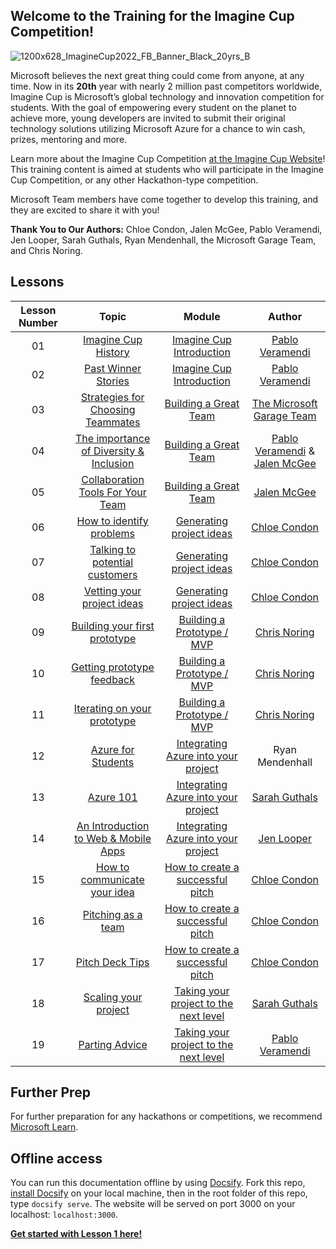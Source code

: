 ## Welcome to the Training for the Imagine Cup Competition!

![1200x628_ImagineCup2022_FB_Banner_Black_20yrs_B](https://user-images.githubusercontent.com/87670464/133935325-0cdcdfa1-8277-4892-99a3-7d3e089a0b8e.png)

Microsoft believes the next great thing could come from anyone, at any time. Now in its **20th** year with nearly 2 million past competitors worldwide, Imagine Cup is Microsoft’s global technology and innovation competition for students. With the goal of empowering every student on the planet to achieve more, young developers are invited to submit their original technology solutions utilizing Microsoft Azure for a chance to win cash, prizes, mentoring and more.

Learn more about the Imagine Cup Competition [at the Imagine Cup Website](https://imaginecup.microsoft.com/en-us/Events)!
This training content is aimed at students who will participate in the Imagine Cup Competition, or any other Hackathon-type competition.

Microsoft Team members have come together to develop this training, and they are excited to share it with you!

**Thank You to Our Authors:** Chloe Condon, Jalen McGee, Pablo Veramendi, Jen Looper, Sarah Guthals, Ryan Mendenhall, the Microsoft Garage Team, and Chris Noring. 

## Lessons

| Lesson Number | Topic | Module | Author |
| :-----------: | :---: | :----: | :----: | 
| 01 | [Imagine Cup History](/1-Imagine-Cup-Introduction/1.Imagine-Cup-History/README.md) | [Imagine Cup Introduction]( /1-Imagine-Cup-Introduction) | [Pablo Veramendi](https://twitter.com/IamPablo) |
| 02 | [Past Winner Stories]( /1-Imagine-Cup-Introduction/2.Past-Winner-Stories/README.md) | [Imagine Cup Introduction]( /1-Imagine-Cup-Introduction) | [Pablo Veramendi](https://twitter.com/IamPablo) |
| 03 | [Strategies for Choosing Teammates](/2-Building-a-Team/1.Choosing-Your-Teammates/README.md) | [Building a Great Team](/2-Building-a-Team) | [The Microsoft Garage Team](https://www.microsoft.com/en-us/garage/) |
| 04 | [The importance of Diversity & Inclusion](/2-Building-a-Team/2.The-Importance-of-Diversity-&-Inclusion)  | [Building a Great Team]( /2-Building-a-Team) | [Pablo Veramendi](https://twitter.com/IamPablo) & [Jalen McGee](https://twitter.com/JalenMcG) |
| 05 | [Collaboration Tools For Your Team]( /2-Building-a-Team/3.Team-Collaboration-Tools/) | [Building a Great Team]( /2-Building-a-Team) | [Jalen McGee](https://twitter.com/JalenMcG) |
| 06 | [How to identify problems]( /3-Generating-Project-Ideas/1.How-to-Identify-Problems/README.md) | [Generating project ideas]( /3-Generating-Project-Ideas/README.md) | [Chloe Condon]( https://twitter.com/ChloeCondon) |
| 07 | [Talking to potential customers]( 3-Generating-Project-Ideas/2.Talking-to-Potential-Customers/README.md)  | [Generating project ideas]( /3-Generating-Project-Ideas/README.md) | [Chloe Condon]( https://twitter.com/ChloeCondon) |
| 08 | [Vetting your project ideas]( /3-Generating-Project-Ideas/3.Vetting-Your-Project-Ideas/README.md) | [Generating project ideas]( /3-Generating-Project-Ideas) | [Chloe Condon]( https://twitter.com/ChloeCondon) |
| 09 | [Building your first prototype]( /4-Building-A-Prototype/1.Building-Your-First-Prototype/README.md) | [Building a Prototype / MVP]( /4-Building-A-Prototype/README.md) | [Chris Noring](https://twitter.com/chris_noring) |
| 10 | [Getting prototype feedback]( /4-Building-A-Prototype/2.Getting-Prototype-Feedback/README.md) | [Building a Prototype / MVP]( /4-Building-A-Prototype/README.md) | [Chris Noring](https://twitter.com/chris_noring) |
| 11 | [Iterating on your prototype]( /4-Building-A-Prototype/3.Iterating-On-Your-Prototype/README.md) | [Building a Prototype / MVP]( /4-Building-A-Prototype/README.md) | [Chris Noring](https://twitter.com/chris_noring) |
| 12 | [Azure for Students]( /5-Integrating-Azure/1.Azure-For-Students/README.md) | [Integrating Azure into your project]( /5-Integrating-Azure/README.md) | Ryan Mendenhall |
| 13 | [Azure 101]( /5-Integrating-Azure/2.Azure-101/README.md) | [Integrating Azure into your project]( /5-Integrating-Azure/README.md) | [Sarah Guthals](https://twitter.com/drguthals) |
| 14 | [An Introduction to Web & Mobile Apps]( /5-Integrating-Azure/3.An-Intro-to-Web-&-Mobile-Apps/README.md) | [Integrating Azure into your project]( /5-Integrating-Azure/README.md) | [Jen Looper](https://twitter.com/jenlooper) |
| 15 | [How to communicate your idea](/6-Successful-Pitch/1.Communicating-Your-Idea/README.md) | [How to create a successful pitch](/6-Successful-Pitch/README.md) | [Chloe Condon](https://twitter.com/ChloeCondon) |
| 16 | [Pitching as a team]( /6-Successful-Pitch/2.Pitching-as-a-Team/README.md) | [How to create a successful pitch](/6-Successful-Pitch/README.md) | [Chloe Condon](https://twitter.com/ChloeCondon) |
| 17 | [Pitch Deck Tips]( /6-Successful-Pitch/3.Pitch-Deck-Tips/README.md)  | [How to create a successful pitch](/6-Successful-Pitch/README.md) | [Chloe Condon](https://twitter.com/ChloeCondon) |
| 18 | [Scaling your project]( /7-Next-Level/1.Scaling-Your-Project/README.md) | [Taking your project to the next level]( /7-Next-Level/README.md) | [Sarah Guthals](https://twitter.com/drguthals) |
| 19 | [Parting Advice]( /7-Next-Level/2.Parting-Words-&-Advice/README.md) | [Taking your project to the next level]( /7-Next-Level/README.md) | [Pablo Veramendi](https://twitter.com/IamPablo) |

## Further Prep

For further preparation for any hackathons or competitions, we recommend [Microsoft Learn](https://docs.microsoft.com/learn).
## Offline access

You can run this documentation offline by using [Docsify](https://docsify.js.org/#/). Fork this repo, [install Docsify](https://docsify.js.org/#/quickstart) on your local machine,  then in the root folder of this repo, type `docsify serve`. The website will be served on port 3000 on your localhost: `localhost:3000`.


[**Get started with Lesson 1 here!**](/1-Imagine-Cup-Introduction/1.Imagine-Cup-History/README.md)
